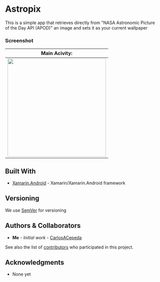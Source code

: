 # Astropix
This is a simple app that retrieves directly from "NASA Astronomic Picture of the Day API (APOD)" an image and sets it as your current wallpaper

### Screenshot

|Main Acivity:|
|-----------|
|<img src="https://i.imgur.com/l8E8iQs.png" width=320>|

## Built With

* [Xamarin.Android](https://docs.microsoft.com/en-us/xamarin/android/) - Xamarin/Xamarin.Android framework

## Versioning

We use [SemVer](http://semver.org/) for versioning

## Authors & Collaborators

* **Me** - *Initial work* - [CarlosACepeda](https://github.com/CarlosACepeda)

See also the list of [contributors](https://github.com/CarlosACepeda/LiveDisplay/contributors) who participated in this project.

## Acknowledgments

* None yet
